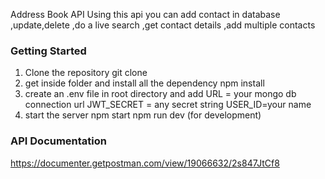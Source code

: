 Address Book API
Using this api you can add contact in database ,update,delete ,do a live search ,get contact details ,add multiple contacts

### Getting Started
1. Clone the repository 
   git clone 
2. get inside folder and install all the dependency 
   npm install
3. create an .env file in root directory and add 
   URL = your mongo db connection url
   JWT_SECRET = any secret string
   USER_ID=your name
4. start the server 
   npm start
   npm run dev (for development) 

### API Documentation
https://documenter.getpostman.com/view/19066632/2s847JtCf8